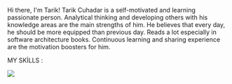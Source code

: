 Hi there, I'm Tarik! Tarik Cuhadar is a self-motivated and learning passionate person. Analytical thinking and developing others with his knowledge areas are the main strengths of him. He believes that every day, he should be more equipped than previous day. Reads a lot especially in software architecture books. Continuous learning and sharing experience are the motivation boosters for him. 

MY SKİLLS : 

<img src="[gorsel-link](https://github.com/dackardd/dackardd/blob/main/css3-html5-javascript-logo.png)" width="auto">
